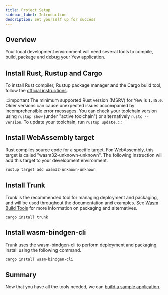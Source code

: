 ```yaml
---
title: Project Setup
sidebar_label: Introduction
description: Set yourself up for success
---
```


## Overview

Your local development environment will need several tools to compile, build, package and debug your Yew application.


## Install Rust, Rustup and Cargo

To install Rust compiler, Rustup package manager and the Cargo build tool, follow the [official instructions](https://www.rust-lang.org/tools/install).

:::important
The minimum supported Rust version (MSRV) for Yew is `1.45.0`. Older versions can cause unexpected issues accompanied by incomprehensible error messages.
You can check your toolchain version using `rustup show` (under "active toolchain") or alternatively `rustc --version`. To update your toolchain, run `rustup update`.
:::

## Install WebAssembly target

Rust compiles source code for a specific target.  For WebAssembly, this target is called "wasm32-unknown-unknown".  The following instruction will add this target to your development environment.

`rustup target add wasm32-unknown-unknown`

## Install Trunk

Trunk is the recommended tool for managing deployment and packaging, and will be used throughout the documentation and examples.
See [Wasm Build Tools](./../more/wasm-build-tools.md) for more information on packaging and alternatives.

`cargo install trunk`

## Install wasm-bindgen-cli

Trunk uses the wasm-bindgen-cli to perform deployment and packaging, install using the following command.

`cargo install wasm-bindgen-cli`


## Summary

Now that you have all the tools needed, we can [build a sample application](./build-a-sample-app.md).